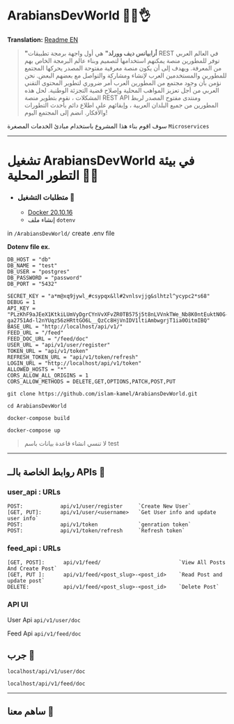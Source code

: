 # ArabiansDevWorld  👨‍💻👌
**Translation:**
[Readme EN](README_en.md)

> **"أرابيانس ديف وورلد"** هي أول واجهة برمجة تطبيقات REST في العالم العربي
> توفر للمطورين منصة يمكنهم استخدامها لتصميم وبناء عالم البرمجة الخاص بهم من المعرفة.
> ويهدف إلى أن يكون منصة معرفية مفتوحة المصدر يحركها المجتمع للمطورين والمستخدمين العرب
> لإنشاء ومشاركة والتواصل مع بعضهم البعض. نحن نؤمن بأن وجود مجتمع من المطورين العرب
> أمر ضروري لتطوير المحتوى التقني العربي من أجل تعزيز المواهب المحلية وإصلاح قضية التجزئة الوطنية.
> لحل هذه المشكلات ، نقوم بتطوير منصة REST API ومنتدى مفتوح المصدر لربط المطورين من جميع البلدان العربية ،
> وإبقائهم على اطلاع دائم بأحدث التطورات والأفكار. انضم إلى المجتمع اليوم!

سوف اقوم بناء هذا المشروع باستخدام مبادئ الخدمات  المصغرة `Microservices`

---

# تشغيل ArabiansDevWorld في بيئة التطور المحلية 👨‍💻 

- ### متطلبات التشغيل 🧾
    - [Docker 20.10.16](https://docs.docker.com/get-docker/)
    - إنشاء ملف `dotenv`

in `/ArabiansDevWorld/` create .env file

**Dotenv file ex.**

```dotenv
DB_HOST = "db"
DB_NAME = "test"
DB_USER = "postgres"
DB_PASSWORD = "password"
DB_PORT = "5432"

SECRET_KEY = "a*m@xq9jywl_#csypqx&ll#2vnlsvjjg&slhtzl^ycypc2*s68"
DEBUG = 1
API_KEY = "PLzKhF9aJEeX1KtkiLUmVyDgrCYnVvXFvZR0TB575j5t8nLVVnkTWe_Nb8K0ntEuktN0G-ga2751Ad-l2nYUqz56zHRttGO6L__QzCc8HjVnIDV1ltiAmbwgrjT1ia0OitmIBQ"
BASE_URL = "http://localhost/api/v1/"
FEED_URL = "/feed"
FEED_DOC_URL = "/feed/doc"
USER_URL = "api/v1/user/register"
TOKEN_URL = "api/v1/token"
REFRESH_TOKEN_URL = "api/v1/token/refresh"
LOGIN_URL = "http://localhost/api/v1/token"
ALLOWED_HOSTS = "*"
CORS_ALLOW_ALL_ORIGINS = 1
CORS_ALLOW_METHODS = DELETE,GET,OPTIONS,PATCH,POST,PUT
```

```shell
git clone https://github.com/islam-kamel/ArabiansDevWorld.git
```
```shell
cd ArabiansDevWorld
```
```shell
docker-compose build
```
```shell
docker-compose up
```
> لا تنسي انشاء قاعدة بيانات باسم test
---

## روابط الخاصة بالــ APIs 🔗
### user_api : URLs
```shell
POST:            api/v1/user/register     `Create New User`
[GET, PUT]:      api/v1/user/<username>   `Get User info and update user info` 
POST:            api/v1/token             `genration token`
POST:            api/v1/token/refresh     `Refresh token`
```

### feed_api : URLs
```shell
[GET, POST]:      api/v1/feed/                         `View All Posts And Create Post`
[GET, PUT ]:      api/v1/feed/<post_slug>-<post_id>    `Read Post and update post`
DELETE:           api/v1/feed/<post_slug>-<post_id>    `Delete Post`
```

### API UI
User Api `api/v1/user/doc`

Feed Api `api/v1/feed/doc`


## جرب 🧪
`localhost/api/v1/user/doc`

`localhost/api/v1/feed/doc`

---

## ساهم معنا 💖 
